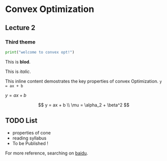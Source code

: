 # Convex Optimization
## Lecture 2
### Third theme

```python
print("welcome to convex opt!")
```

This is **blod**.

This is *italic*.

This inline content demostrates the key properties of convex Optimization.  `y = ax + b`

$y = ax + b$

$$
y =  ax + b \\
\mu = \alpha_2 + \beta^2
$$


## TODO List
-  properties of cone
-  reading syllabus  
-  To be Published !

For more reference, searching on [baidu](baidu.com).